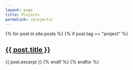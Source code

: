 ```yaml
---
layout: page
title: Projects
permalink: /projects/
---
```

<div>
  {% for post in site.posts %}
      {% if post.tag == "project" %}
          <h2>
            <a href="{{ post.url }}">
              {{ post.title }}
            </a>
          </h2>
          {{ post.excerpt }}
      {% endif %}
  {% endfor %}
</div>